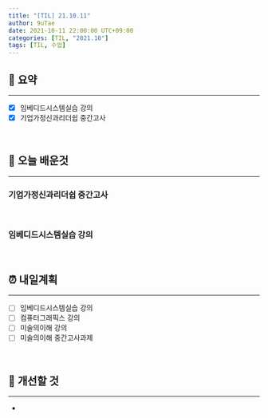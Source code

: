 ```yaml
---
title: "[TIL] 21.10.11"
author: 9uTae
date: 2021-10-11 22:00:00 UTC+09:00
categories: [TIL, "2021.10"]
tags: [TIL, 수업]
---
```


## 🏁 요약

---

- [x] 임베디드시스템실습 강의
- [x] 기업가정신과리더쉽 중간고사

<br>

## 📑 오늘 배운것

---

### 기업가정신과리더쉽 중간고사

<br>

### 임베디드시스템실습 강의

<br>

## ⏰ 내일계획

---

- [ ] 임베디드시스템실습 강의
- [ ] 컴퓨터그래픽스 강의
- [ ] 미술의이해 강의
- [ ] 미술의이해 중간고사과제

<br>

## 🧷 개선할 것

---

- 

<br>